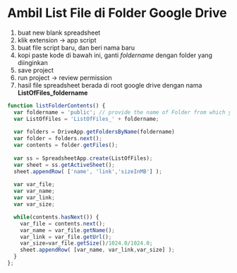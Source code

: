 # Ambil List File di Folder Google Drive

1. buat new blank spreadsheet
2. klik extension -> app script
3. buat file script baru, dan beri nama baru
4. kopi paste kode di bawah ini, ganti *foldername* dengan folder yang diinginkan
5. save project
6. run project -> review permission
7. hasil file spreadsheet berada di root google drive dengan nama **ListOfFiles_foldername**

```js
function listFolderContents() {
  var foldername = 'public'; // provide the name of Folder from which you want to get the list of files
  var ListOfFiles = 'ListOfFiles_' + foldername;
  
  var folders = DriveApp.getFoldersByName(foldername)
  var folder = folders.next();
  var contents = folder.getFiles();
  
  var ss = SpreadsheetApp.create(ListOfFiles);
  var sheet = ss.getActiveSheet();
  sheet.appendRow( ['name', 'link','sizeInMB'] );
  
  var var_file;
  var var_name;
  var var_link;
  var var_size;

  while(contents.hasNext()) {
    var_file = contents.next();
    var_name = var_file.getName();
    var_link = var_file.getUrl();
    var_size=var_file.getSize()/1024.0/1024.0;
    sheet.appendRow( [var_name, var_link,var_size] );     
  }  
};
```